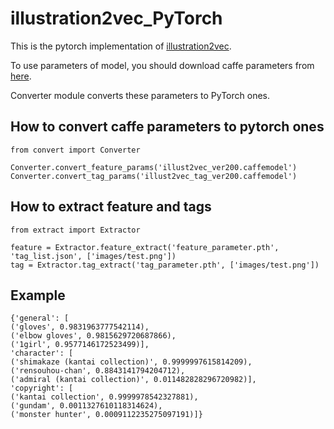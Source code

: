 # illustration2vec_PyTorch
This is the pytorch implementation of [illustration2vec](https://github.com/rezoo/illustration2vec).

To use parameters of model, you should download caffe parameters from [here](https://github.com/rezoo/illustration2vec/releases).

Converter module converts these parameters to PyTorch ones.

## How to convert caffe parameters to pytorch ones

```
from convert import Converter

Converter.convert_feature_params('illust2vec_ver200.caffemodel')
Converter.convert_tag_params('illust2vec_tag_ver200.caffemodel')
```

## How to extract feature and tags

```
from extract import Extractor

feature = Extractor.feature_extract('feature_parameter.pth', 'tag_list.json', ['images/test.png'])
tag = Extractor.tag_extract('tag_parameter.pth', ['images/test.png'])
```

## Example
```
{'general': [
('gloves', 0.9831963777542114), 
('elbow gloves', 0.9815629720687866), 
('1girl', 0.9577146172523499)], 
'character': [
('shimakaze (kantai collection)', 0.9999997615814209), 
('rensouhou-chan', 0.8843141794204712), 
('admiral (kantai collection)', 0.011482828296720982)], 
'copyright': [
('kantai collection', 0.9999978542327881), 
('gundam', 0.0011327610118314624), 
('monster hunter', 0.0009112235275097191)]}
```

